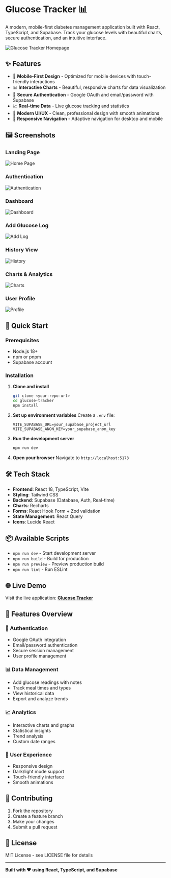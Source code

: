 # Glucose Tracker 📊

A modern, mobile-first diabetes management application built with React, TypeScript, and Supabase. Track your glucose levels with beautiful charts, secure authentication, and an intuitive interface.

![Glucose Tracker Homepage](screenshots/homepagefull.png)

## ✨ Features

- 📱 **Mobile-First Design** - Optimized for mobile devices with touch-friendly interactions
- 📊 **Interactive Charts** - Beautiful, responsive charts for data visualization
- 🔐 **Secure Authentication** - Google OAuth and email/password with Supabase
- 📈 **Real-time Data** - Live glucose tracking and statistics
- 🎨 **Modern UI/UX** - Clean, professional design with smooth animations
- 📱 **Responsive Navigation** - Adaptive navigation for desktop and mobile

## 🖼️ Screenshots

### Landing Page

![Home Page](screenshots/home.png)

### Authentication

![Authentication](screenshots/auth.png)

### Dashboard

![Dashboard](screenshots/dashboard.png)

### Add Glucose Log

![Add Log](screenshots/addlog.png)

### History View

![History](screenshots/history.png)

### Charts & Analytics

![Charts](screenshots/charts.png)

### User Profile

![Profile](screenshots/profile.png)

## 🚀 Quick Start

### Prerequisites

- Node.js 18+
- npm or pnpm
- Supabase account

### Installation

1. **Clone and install**

   ```bash
   git clone <your-repo-url>
   cd glucose-tracker
   npm install
   ```

2. **Set up environment variables**
   Create a `.env` file:

   ```env
   VITE_SUPABASE_URL=your_supabase_project_url
   VITE_SUPABASE_ANON_KEY=your_supabase_anon_key
   ```

3. **Run the development server**

   ```bash
   npm run dev
   ```

4. **Open your browser**
   Navigate to `http://localhost:5173`

## 🛠️ Tech Stack

- **Frontend**: React 18, TypeScript, Vite
- **Styling**: Tailwind CSS
- **Backend**: Supabase (Database, Auth, Real-time)
- **Charts**: Recharts
- **Forms**: React Hook Form + Zod validation
- **State Management**: React Query
- **Icons**: Lucide React

## 📦 Available Scripts

- `npm run dev` - Start development server
- `npm run build` - Build for production
- `npm run preview` - Preview production build
- `npm run lint` - Run ESLint

## 🌐 Live Demo

Visit the live application: **[Glucose Tracker](https://glucose-tracker.vercel.app)**

## 📱 Features Overview

### 🔐 Authentication

- Google OAuth integration
- Email/password authentication
- Secure session management
- User profile management

### 📊 Data Management

- Add glucose readings with notes
- Track meal times and types
- View historical data
- Export and analyze trends

### 📈 Analytics

- Interactive charts and graphs
- Statistical insights
- Trend analysis
- Custom date ranges

### 🎨 User Experience

- Responsive design
- Dark/light mode support
- Touch-friendly interface
- Smooth animations

## 🤝 Contributing

1. Fork the repository
2. Create a feature branch
3. Make your changes
4. Submit a pull request

## 📄 License

MIT License - see LICENSE file for details

---

**Built with ❤️ using React, TypeScript, and Supabase**
